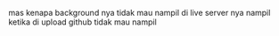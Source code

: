 mas kenapa background nya tidak mau nampil
di live server nya nampil ketika di upload github tidak mau nampil
